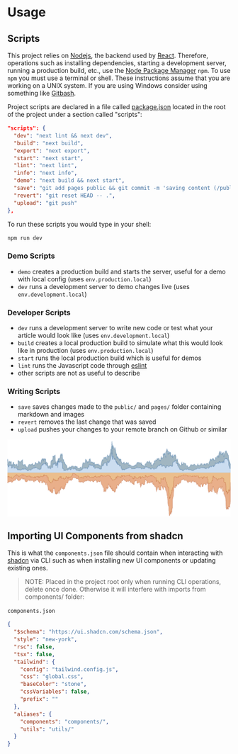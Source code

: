 # Usage

## Scripts

This project relies on [Nodejs](https://nodejs.org/en), the backend used by [React](https://react.dev/). Therefore,
operations such as installing dependencies, starting a development server, running a production build, etc., use
the [Node Package Manager](https://www.npmjs.com/) `npm`. To use `npm` you must use a terminal or shell. These instructions
assume that you are working on a UNIX system. If you are using Windows consider using something like [Gitbash](https://gitforwindows.org/).

Project scripts are declared in a file called [package.json](https://docs.npmjs.com/cli/v10/configuring-npm/package-json) located in the root of the project under a section called "scripts":
```json
"scripts": {
  "dev": "next lint && next dev",
  "build": "next build",
  "export": "next export",
  "start": "next start",
  "lint": "next lint",
  "info": "next info",
  "demo": "next build && next start",
  "save": "git add pages public && git commit -m 'saving content (/public & /pages)'",
  "revert": "git reset HEAD -- .",
  "upload": "git push"
},
```

To run these scripts you would type in your shell:
```sh
npm run dev
```

### Demo Scripts
- `demo` creates a production build and starts the server, useful for a demo with local config (uses `env.production.local`)
- `dev` runs a development server to demo changes live (uses `env.development.local`)

### Developer Scripts
- `dev` runs a development server to write new code or test what your article would look like (uses `env.development.local`)
- `build` creates a local production build to simulate what this would look like in production (uses `env.production.local`)
- `start` runs the local production build which is useful for demos
- `lint` runs the Javascript code through [eslint](https://eslint.org/)
- other scripts are not as useful to describe

### Writing Scripts
- `save` saves changes made to the `public/` and `pages/` folder containing markdown and images
- `revert` removes the last change that was saved
- `upload` pushes your changes to your remote branch on Github or similar


![area chart](../public/img/tableau/stock/up_down_area.png)


## Importing UI Components from shadcn

This is what the `components.json` file should contain when interacting with [shadcn](https://ui.shadcn.com/) via CLI such as when installing new UI components or updating existing ones.

> NOTE: Placed in the project root only when running CLI operations, delete once done.
> Otherwise it will interfere with imports from components/ folder:

`components.json`
```json
{
  "$schema": "https://ui.shadcn.com/schema.json",
  "style": "new-york",
  "rsc": false,
  "tsx": false,
  "tailwind": {
    "config": "tailwind.config.js",
    "css": "global.css",
    "baseColor": "stone",
    "cssVariables": false,
    "prefix": ""
  },
  "aliases": {
    "components": "components/",
    "utils": "utils/"
  }
}
```
